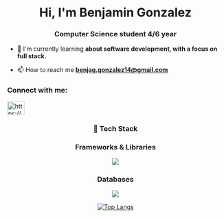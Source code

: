 <h1 align="center">Hi, I'm Benjamin Gonzalez</h1>
<h3 align="center">Computer Science student 4/6 year</h3>

- 🌱 I'm currently learning **about software development, with a focus on full stack.**

- 📫 How to reach me **benjag.gonzalez14@gmail.com**

<h3 align="left">Connect with me:</h3>
<p align="left">
<a href="https://www.linkedin.com/in/benjags/" target="blank"><img align="center" src="https://raw.githubusercontent.com/rahuldkjain/github-profile-readme-generator/master/src/images/icons/Social/linked-in-alt.svg" alt="https://www.linkedin.com/in/benjags/" height="30" width="40" /></a>
</p>

<h3 align="center">🚀 Tech Stack</h3>

<div align="center">

### Frameworks & Libraries
<img src="https://skillicons.dev/icons?i=react,nextjs,flask,spring" />

### Databases
<img src="https://skillicons.dev/icons?i=mysql,postgresql" />

</div>

<div align="center">
  
[![Top Langs](https://github-readme-stats.vercel.app/api/top-langs/?username=benjag22&layout=compact&theme=dark&hide_border=true)](https://github.com/benjag22/github-readme-stats)

</div>
